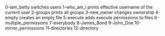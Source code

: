 0-iam_betty switches users
1-who_am_i prints effective username of the current user
2-groups prints all groups
3-new_owner changes ownership
4-empty creates an empty file
5-execute adds execute permissions to files
6-multiple_permissions
7-everybody
8-James_Bond
9-John_Doe
10-mirror_permissions
11-directories
12-directory